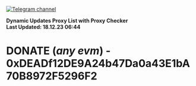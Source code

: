 [![Telegram channel](https://img.shields.io/endpoint?url=https://runkit.io/damiankrawczyk/telegram-badge/branches/master?url=https://t.me/n4z4v0d)](https://t.me/n4z4v0d) 

**Dynamic Updates Proxy List with Proxy Checker**  
**Last Updated: 18.12.23 06:44**

# DONATE (_any evm_) - 0xDEADf12DE9A24b47Da0a43E1bA70B8972F5296F2
